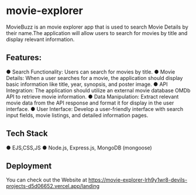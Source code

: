 # movie-explorer
MovieBuzz is an movie explorer app that is used to search Movie Details by their name.The application will allow users to search for movies by title and display relevant information.

## Features:
● Search Functionality: Users can search for movies by title.
● Movie Details: When a user searches for a movie, the application should display basic information like title, year, synopsis, and poster image.
● API Integration: The application should utilize an external movie database OMDb API to retrieve movie information.
● Data Manipulation: Extract relevant movie data from the API response and format it for display in the user interface.
● User Interface: Develop a user-friendly interface with search input fields, movie listings, and detailed information pages.

## Tech Stack
● EJS,CSS,JS
● Node.js, Express.js, MongoDB (mongoose)

## Deployment
You can check out the Website at https://movie-explorer-lrh9y1wr8-devils-projects-d5d06652.vercel.app/landing
